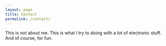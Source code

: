 ```yaml
---
layout: page
title: Contact
permalink: /contact/
---
```


This is not about me. This is what I try to doing with a lot of electronic stuff. And of course, for fun.
